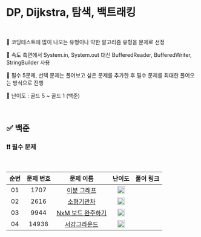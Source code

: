 # DP, Dijkstra, 탐색, 백트래킹

<br/>

📌 코딩테스트에 많이 나오는 유형이나 약한 알고리즘 유형을 문제로 선정

📌 속도 측면에서 System.in, System.out 대신 BufferedReader, BufferedWriter, StringBuilder 사용

📌 필수 5문제, 선택 문제는 풀어보고 싶은 문제를 추가한 후 필수 문제를 최대한 풀어오는 방식으로 진행

📌 난이도 : 골드 5 ~ 골드 1 (백준)

<br/>

## ✅ 백준

### ❗❗ 필수 문제

<br/>

순번 | 문제 번호 | 문제 이름 | 난이도 | 풀이 링크
:---: | :---: | :---: | :---: | :---: 
01 | 1707 | [이분 그래프](https://www.acmicpc.net/problem/1707) | <img src="https://static.solved.ac/tier_small/12.svg" width=20px> | []()
02 | 2616 | [소형기관차](https://www.acmicpc.net/problem/2616) | <img src="https://static.solved.ac/tier_small/13.svg" width=20px> | []()
03 | 9944 | [NxM 보드 완주하기](https://www.acmicpc.net/problem/9944) | <img src="https://static.solved.ac/tier_small/13.svg" width=20px> | []()
04 | 14938 | [서강그라운드](https://www.acmicpc.net/problem/14938) | <img src="https://static.solved.ac/tier_small/12.svg" width=20px> | []()